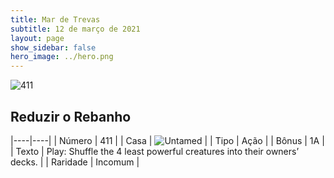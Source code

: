 ```yaml
---
title: Mar de Trevas
subtitle: 12 de março de 2021
layout: page
show_sidebar: false
hero_image: ../hero.png
---
```


![411](https://cdn.keyforgegame.com/media/card_front/pt/496_411_G34R7X27Q4QH_pt.png)

## Reduzir o Rebanho

|----|----|
| Número | 411 |
| Casa | ![Untamed](https://archonarcana.com/images/thumb/b/bd/Untamed.png/22px-Untamed.png "Indomados") |
| Tipo | Ação |
| Bônus | 1A |
| Texto | Play: Shuffle the 4 least powerful creatures into their owners’ decks. |
| Raridade | Incomum |
